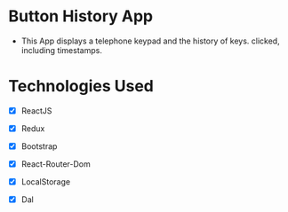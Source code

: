 # Button History App

- This App displays a telephone keypad and the history of keys.
  clicked, including timestamps.

# Technologies Used

- [x] ReactJS
- [x] Redux
- [x] Bootstrap
- [x] React-Router-Dom
- [x] LocalStorage
- [x]  Dal


